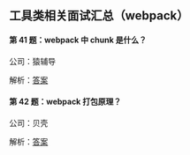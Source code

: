 ## 工具类相关面试汇总（webpack）

#### 第 41 题：webpack 中 chunk 是什么？

公司：猿辅导

解析：[答案](https://github.com/HbuJiaTian/daily-interview-question/issues/43)

#### 第 42 题：webpack 打包原理？

公司：贝壳

解析：[答案](https://github.com/HbuJiaTian/daily-interview-question/issues/44)
